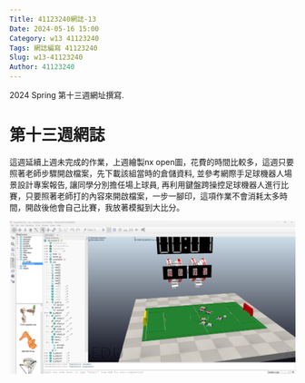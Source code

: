 ```yaml
---
Title: 41123240網誌-13
Date: 2024-05-16 15:00
Category: w13 41123240
Tags: 網誌編寫 41123240
Slug: w13-41123240
Author: 41123240
---
```


2024 Spring 第十三週網址撰寫.

<!-- PELICAN_END_SUMMARY -->

# 第十三週網誌
這週延續上週未完成的作業，上週繪製nx open圖，花費的時間比較多，這週只要照著老師步驟開啟檔案，先下載該組當時的倉儲資料, 並參考網際手足球機器人場景設計專案報告, 讓同學分別擔任場上球員, 再利用鍵盤跨操控足球機器人進行比賽，只要照著老師打的內容來開啟檔案，一步一腳印，這項作業不會消耗太多時間，開啟後他會自己比賽，我放著模擬到大比分。

![image](image.png)